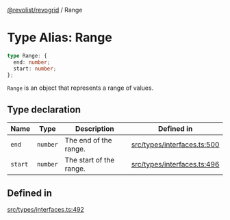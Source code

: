 [@revolist/revogrid](README.md) / Range

# Type Alias: Range

```ts
type Range: {
  end: number;
  start: number;
};
```

`Range` is an object that represents a range of values.

## Type declaration

| Name | Type | Description | Defined in |
| ------ | ------ | ------ | ------ |
| `end` | `number` | The end of the range. | [src/types/interfaces.ts:500](https://github.com/revolist/revogrid/blob/179ef4790c9da8e1216f1005cb3571a276adbd08/src/types/interfaces.ts#L500) |
| `start` | `number` | The start of the range. | [src/types/interfaces.ts:496](https://github.com/revolist/revogrid/blob/179ef4790c9da8e1216f1005cb3571a276adbd08/src/types/interfaces.ts#L496) |

## Defined in

[src/types/interfaces.ts:492](https://github.com/revolist/revogrid/blob/179ef4790c9da8e1216f1005cb3571a276adbd08/src/types/interfaces.ts#L492)
